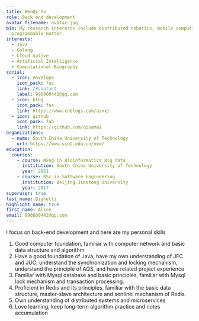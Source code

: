 ```yaml
---
title: WenQi Yu
role: Back end development
avatar_filename: avatar.jpg
bio: My research interests include distributed robotics, mobile computing and
  programmable matter.
interests:
  - Java
  - Golang
  - Cloud native
  - Artificial Intelligence
  - Computational-Biography
social:
  - icon: envelope
    icon_pack: fas
    link: /#contact
    label: 996800442@qq.com
  - icon: blog
    icon_pack: fas
    link: https://www.cnblogs.com/azxx/
  - icon: github
    icon_pack: fab
    link: https://github.com/qisama1
organizations:
  - name: South China University of Technology
    url: https://www.scut.edu.cn/new/
education:
  courses:
    - course: MEng in Bioinformatics Big data
      institution: South China University of Technology
      year: 2021
    - course: BSc in Software Engineering
      institution: Beijing Jiaotong University
      year: 2017
superuser: true
last_name: Bighetti
highlight_name: true
first_name: Alice
email: 996800442@qq.com
---
```



I focus on back-end development and here are my personal skills

1. Good computer foundation, familiar with computer network and basic data structure and algorithm
2. Have a good foundation of Java, have my own understanding of JFC and JUC, understand the synchronization and locking mechanism, understand the principle of AQS, and have related project experience
3. Familiar with Mysql database and basic principles, familiar with Mysql lock mechanism and transaction processing.
4. Proficient in Redis and its principles, familiar with the basic data structure, master-slave architecture and sentinel mechanism of Redis.
5. Own understanding of distributed systems and microservices
6. Love learning, keep long-term algorithm practice and notes accumulation